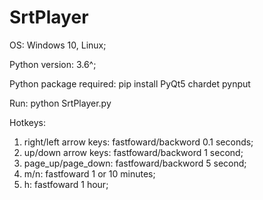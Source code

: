 # SrtPlayer

OS: Windows 10, Linux;

Python version: 3.6^;

Python package required:
pip install PyQt5 chardet pynput

Run:
python SrtPlayer.py

Hotkeys:
1. right/left arrow keys: fastfoward/backword 0.1 seconds;
2. up/down arrow keys: fastfoward/backword 1 second;
3. page_up/page_down: fastfoward/backword 5 second;
4. m/n: fastfoward 1 or 10 minutes;
5. h: fastfoward 1 hour;



